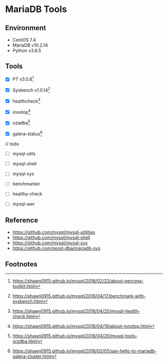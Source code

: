 # MariaDB Tools

## Environment

- CentOS 7.4
- MariaDB v10.2.14
- Python v3.6.5

## Tools

- [x] PT v3.0.8[^1]
- [x] Sysbench v1.0.14[^2]
- [x] healthcheck[^3]
- [x] innotop[^4]
- [x] ozadba[^5]
- [x] galera-status[^6]


// todo
- [ ] mysql-utils
- [ ] mysql-shell
- [ ] mysql-sys
- [ ] benchmarker
- [ ] healthy-check
- [ ] mysql-awr





## Reference

- https://github.com/mysql/mysql-utilities
- https://github.com/mysql/mysql-shell
- https://github.com/mysql/mysql-sys
- https://github.com/good-dba/mariadb-sys



## Footnotes

[^1]: https://shawn0915.github.io/mysql/2018/02/23/about-percona-toolkit.html
[^2]: https://shawn0915.github.io/mysql/2018/04/17/benchmark-with-sysbench.html
[^3]: https://shawn0915.github.io/mysql/2018/04/20/mysql-health-check.html
[^4]: https://shawn0915.github.io/mysql/2018/04/19/about-innotop.html
[^5]: https://shawn0915.github.io/mysql/2018/04/20/mysql-tools-orzdba.html
[^6]: https://shawn0915.github.io/mysql/2018/02/05/say-hello-to-mariadb-galera-cluster.html
